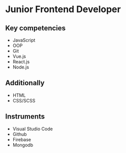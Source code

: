 <h1>Junior Frontend Developer</h1>
<h2>Key competencies</h2>
<ul>
<li>JavaScript</li>
<li>OOP</li>
<li>Git</li>
<li>Vue.js</li>
<li>React.js</li>
<li>Node.js</li>
</ul>

<h2>Additionally</h2>
<ul>
<li>HTML</li>
<li>CSS/SCSS</li>
</ul>

<h2>Instruments</h2>
<ul>
<li>Visual Studio Code</li>
<li>Github</li>
<li>Firebase</li>
<li>Mongodb</li>
</ul>
